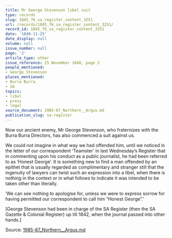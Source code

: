 ```yaml
---
title: Mr George Stevenson libel suit
type: records
slug: 1845_76_sa_register_content_3251
url: /records/1845_76_sa_register_content_3251/
record_id: 1845_76_sa_register_content_3251
date: '1848-11-25'
date_display: null
volume: null
issue_number: null
page: '2'
article_type: other
issue_reference: 25 November 1848, page 2
people_mentioned:
- George Stevenson
places_mentioned:
- Burra Burra
- SA
topics:
- libel
- press
- legal
source_document: 1985-87_Northern__Argus.md
publication_slug: sa-register
---
```


Now our ancient enemy, Mr George Stevenson, who fraternizes with the Burra Burra Directors, has also commenced a suit against us.

We could not imagine in what way we had offended him, until we noticed in the letter of our correspondent ‘Teamster’ in last Wednesday’s Register that in commenting upon his conduct as a public journalist, he had been referred to as ‘Honest George’.  It is something new to find a man offended by an epithet that is usually regarded as complimentary and stranger still that the ingenuity of lawyers can twist such an expression into a libel, when there is nothing in the context or in what follows to indicate it was intended to be taken other than literally.

‘We can see nothing to apologise for, unless we were to express sorrow for having permitted our correspondent to call him “Honest George”.’

[George Stevenson had been in charge of the SA Register (then the SA Gazette & Colonial Register) up till 1842, when the journal passed into other hands.]

Source: [1985-87_Northern__Argus.md](/downloads/markdown/1985-87_Northern__Argus.md)

